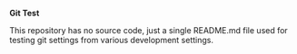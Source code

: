**Git Test**

This repository has no source code, just a single README.md file used for testing git settings from various development settings.


